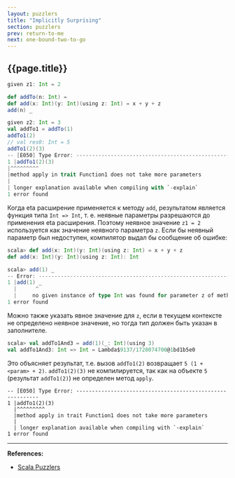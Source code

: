```yaml
---
layout: puzzlers
title: "Implicitly Surprising"
section: puzzlers
prev: return-to-me
next: one-bound-two-to-go
---
```


## {{page.title}}

```scala
given z1: Int = 2

def addTo(n: Int) =
def add(x: Int)(y: Int)(using z: Int) = x + y + z
add(n) _

given z2: Int = 3
val addTo1 = addTo(1)
addTo1(2)
// val res0: Int = 5
addTo1(2)(3)
-- [E050] Type Error: ----------------------------------------------------------
1 |addTo1(2)(3)
|^^^^^^^^^
|method apply in trait Function1 does not take more parameters
|
| longer explanation available when compiling with `-explain`
1 error found
```

Когда eta расширение применяется к методу `add`, результатом является функция типа `Int => Int`, 
т. е. неявные параметры разрешаются до применения eta расширения. 
Поэтому неявное значение `z1 = 2` используется как значение неявного параметра `z`. 
Если бы неявный параметр был недоступен, компилятор выдал бы сообщение об ошибке: 

```scala
scala> def add(x: Int)(y: Int)(using z: Int) = x + y + z
def add(x: Int)(y: Int)(using z: Int): Int

scala> add(1) _
-- Error: ----------------------------------------------------------------------
1 |add(1) _
  |      ^
  |     no given instance of type Int was found for parameter z of method add
1 error found
```

Можно также указать явное значение для `z`, если в текущем контексте не определено неявное значение, 
но тогда тип должен быть указан в заполнителе. 

```scala
scala> val addTo1And3 = add(1)(_: Int)(using 3)
val addTo1And3: Int => Int = Lambda$9137/1728074700@1bd1b5e0
```

Это объясняет результат, т.е. вызов `addTo1(2)` возвращает `5 (1 + <param> + 2)`.
`addTo1(2)(3)` не компилируется, так как на объекте `5` (результат `addTo1(2)`) не определен метод `apply`. 

```text
-- [E050] Type Error: ----------------------------------------------------------
1 |addTo1(2)(3)
  |^^^^^^^^^
  |method apply in trait Function1 does not take more parameters
  |
  | longer explanation available when compiling with `-explain`
1 error found
```


---

**References:**
- [Scala Puzzlers](https://scalapuzzlers.com/index.html#pzzlr-019)
